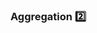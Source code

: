 ### Aggregation :two:

<panel type="seamless" header="%%-----------------------------------------%%" expanded>
  <include src="./index.md#main" />
</panel>
